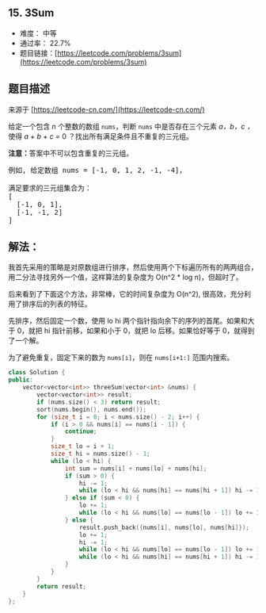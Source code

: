 ## 15. 3Sum

- 难度： 中等
- 通过率： 22.7%
- 题目链接：[https://leetcode.com/problems/3sum](https://leetcode.com/problems/3sum)


## 题目描述

来源于 [https://leetcode-cn.com/](https://leetcode-cn.com/)

<p>给定一个包含 <em>n</em> 个整数的数组&nbsp;<code>nums</code>，判断&nbsp;<code>nums</code>&nbsp;中是否存在三个元素 <em>a，b，c ，</em>使得&nbsp;<em>a + b + c = </em>0 ？找出所有满足条件且不重复的三元组。</p>

<p><strong>注意：</strong>答案中不可以包含重复的三元组。</p>

<pre>例如, 给定数组 nums = [-1, 0, 1, 2, -1, -4]，

满足要求的三元组集合为：
[
  [-1, 0, 1],
  [-1, -1, 2]
]
</pre>


## 解法：

我首先采用的策略是对原数组进行排序，然后使用两个下标遍历所有的两两组合，用二分法寻找另外一个值，这样算法的复杂度为 O(n^2 * log n)，但超时了。

后来看到了下面这个方法，非常棒，它的时间复杂度为 O(n^2), 很高效，充分利用了排序后的列表的特征。

先排序，然后固定一个数，使用 lo hi 两个指针指向余下的序列的首尾。如果和大于 0，就把 hi 指针前移，如果和小于 0，就把 lo 后移。如果恰好等于 0，就得到了一个解。

为了避免重复，固定下来的数为 `nums[i]`，则在 `nums[i+1:]` 范围内搜索。

```c++
class Solution {
public:
    vector<vector<int>> threeSum(vector<int> &nums) {
        vector<vector<int>> result;
        if (nums.size() < 3) return result;
        sort(nums.begin(), nums.end());
        for (size_t i = 0; i < nums.size() - 2; i++) {
            if (i > 0 && nums[i] == nums[i - 1]) {
                continue;
            }
            size_t lo = i + 1;
            size_t hi = nums.size() - 1;
            while (lo < hi) {
                int sum = nums[i] + nums[lo] + nums[hi];
                if (sum > 0) {
                    hi -= 1;
                    while (lo < hi && nums[hi] == nums[hi + 1]) hi -= 1;
                } else if (sum < 0) {
                    lo += 1;
                    while (lo < hi && nums[lo] == nums[lo - 1]) lo += 1;
                } else {
                    result.push_back({nums[i], nums[lo], nums[hi]});
                    lo += 1;
                    hi -= 1;
                    while (lo < hi && nums[lo] == nums[lo - 1]) lo += 1;
                    while (lo < hi && nums[hi] == nums[hi + 1]) hi -= 1;
                }
            }
        }
        return result;
    }
};
```